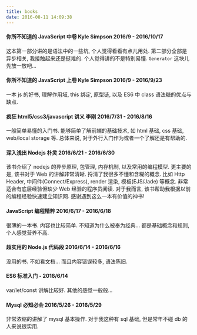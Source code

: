 ```yaml
---
title: books
date: 2016-08-11 14:09:38
---
```


#### 你所不知道的 JavaScript 中卷   Kyle Simpson   2016/9 - 2016/10/17
这本第一部分讲的是语法中的一些坑, 个人觉得看看有点儿用处. 第二部分全部是异步相关, 我接触起来还是挺难的. 个人觉得讲的不是特别易懂. `Generator` 这块儿先放一放吧...


#### 你所不知道的 JavaScript 上卷   Kyle Simpson   2016/9 - 2016/9/23
一本 js 的好书, 理解作用域, this 绑定, 原型链, 以及 ES6 中 class 语法糖的优点与缺点.


#### 疯狂 html5/css3/javascript 讲义   李刚   2016/7/31 - 2016/8/16
一般简单易懂的入门书. 能够简单了解前端的基础技术, 如 html 基础, css 基础, web/local storage 等.
总体来说, 对于外行入门作为或者一个了解还是有帮助的.


#### 深入浅出 Nodejs   朴灵   2016/6/21 - 2016/6/30
该书介绍了 nodejs 的异步原理, 包管理, 内存机制, 以及常用的编程模型. 更主要的是, 该书对于 Web 的讲解非常清晰. 捋清了我很多不懂和含糊的概念. 比如 Http Header, 中间件(Connect/Express), render 渲染, 模板(EJS/Jade) 等概念. 非常适合有底层经验但缺少 Web 经验的程序员阅读.
对于我而言, 该书帮助我根据以前的编程经验快速建立知识网. 感谢遇到这么一本有价值的神书!


#### JavaScript 编程精粹   2016/6/17 - 2016/6/18
很薄的一本书. 内容也比较简单. 不知道为什么被奉为经典... 都是基础概念和规则, 个人感觉营养不高.


#### 超实用的 Node.js 代码段   2016/6/14 - 2016/6/16
没用的书. 不如看文档... 而且内容错误较多, 语法陈旧.


#### ES6 标准入门     - 2016/6/14
var/let/const 讲解比较好. 其他的感觉一般般...


#### Mysql 必知必会   2016/5/26 - 2016/5/29
非常浓缩的讲解了 mysql 基本操作. 对于我这种有 sql 基础, 但是常年不碰 db 的人来说很实用.
